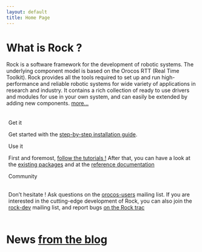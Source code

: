 ```yaml
---
layout: default
title: Home Page
---
```

<div class="content2">
<div class="content2-container line-box">
<div class="content2-container-1col">
<h1>What is Rock ?</h1>

<p>Rock is a software framework for the development of robotic systems. The
underlying component model is based on the Orocos RTT (Real Time Toolkit). Rock
provides all the tools required to set up and run high-performance and reliable
robotic systems for wide variety of applications in research and industry. It
contains a rich collection of ready to use drivers and modules for use in your
own system, and can easily be extended by adding new components.
<a href="documentation/about/index.html">more&hellip;</a> </p>

<div class="content2-container bg-blue01 align-center" style="padding: .4em;">
  <div class="content2-container-3col-left">
    <p class="content-title-noshade-size3">Get it</p>

<p>Get started with the <a href="documentation/installation.html" class="highlight">step-by-step installation guide</a>.</p>
  </div>

  <div class="content2-container-3col-middle">
    <p class="content-title-noshade-size3">Use it</p>

<p>First and foremost, <a href="documentation/tutorials/" class="highlight">follow the tutorials
!</a> After that,
you can have a look at the <a href="package_directory.html">existing packages</a> and at the <a href="documentation/">reference documentation</a></p>
  </div>

  <div class="content2-container-3col-right">
    <p class="content-title-noshade-size3">Community</p>

<br />Don&rsquo;t hesitate ! Ask questions on the
<a href="http://lists.mech.kuleuven.be/mailman/listinfo/orocos-users" class="highlight">orocos-users</a>
mailing list. If you are interested in the cutting-edge development of Rock, you
can also join the
<a href="http://www.dfki.de/mailman/cgi-bin/listinfo/rock-dev" class="highlight">rock-dev</a> mailing list,
and report bugs <a href="http://rock.opendfki.de">on the Rock trac</a><br />
  </div>
</div>

<h1>News <a href="http://blog.rock-robotics.org">from the blog</a>
    <!--<div style="float: right; font-size: 60%;"><em><a
    href="http://feedburner.google.com/fb/a/mailverify?uri=rock-robotics/MMgF&amp;loc=en_US">subscribe</a></em></div>-->
</h1>

<script type="text/javascript" src="http://rock-robotics.tumblr.com/js"></script\>


</div>
</div>
</div>

